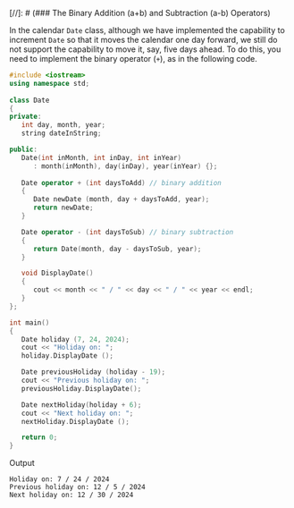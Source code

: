 [//]: # (### The Binary Addition (a+b) and Subtraction (a-b) Operators)

In the calendar `Date` class, although we have implemented the capability to increment `Date` so that it moves the calendar one day forward, we still do not support the capability to move it, say, five days ahead. To do this, you need to implement the binary operator (`+`), as in the following  code.

```cpp
#include <iostream>
using namespace std;
   
class Date
{
private:
   int day, month, year;
   string dateInString;

public:
   Date(int inMonth, int inDay, int inYear)
      : month(inMonth), day(inDay), year(inYear) {};
   
   Date operator + (int daysToAdd) // binary addition
   {
      Date newDate (month, day + daysToAdd, year);
      return newDate;
   }

   Date operator - (int daysToSub) // binary subtraction
   {
      return Date(month, day - daysToSub, year);
   }

   void DisplayDate()
   {
      cout << month << " / " << day << " / " << year << endl;
   }
};

int main()
{
   Date holiday (7, 24, 2024);
   cout << "Holiday on: ";
   holiday.DisplayDate ();

   Date previousHoliday (holiday - 19);
   cout << "Previous holiday on: ";
   previousHoliday.DisplayDate();

   Date nextHoliday(holiday + 6);
   cout << "Next holiday on: ";
   nextHoliday.DisplayDate ();

   return 0;
}
```

Output

```
Holiday on: 7 / 24 / 2024 
Previous holiday on: 12 / 5 / 2024 
Next holiday on: 12 / 30 / 2024
```
